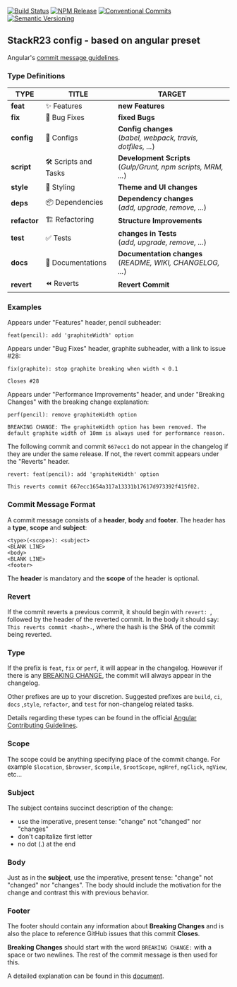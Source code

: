 [![Build Status](https://travis-ci.com/stackr23/preset-conventional-changelog.svg?token=9j4kv11sMyqyMRAPNQXm&branch=master)](https://travis-ci.com/stackr23/preset-conventional-changelog) [![NPM Release](https://img.shields.io/npm/v/@stackr23/preset-conventional-changelog.svg?style=flat)](https://www.npmjs.com/package/%40stackr23%2Fpreset-conventional-changelog)
[![Conventional Commits](https://img.shields.io/badge/✔-Conventional%20Commits-blue.svg)](https://conventionalcommits.org)
[![Semantic Versioning][semantic-img]][semantic-url]

[semantic-img]: https://img.shields.io/badge/%20%20%F0%9F%93%A6%F0%9F%9A%80-semantic--release-blue.svg
[semantic-url]: https://semver.org/

## StackR23 config - based on angular preset

Angular's [commit message guidelines](https://github.com/angular/angular/blob/master/CONTRIBUTING.md#commit).

### Type Definitions

| **TYPE**     | **TITLE**                             | **TARGET**                                                        |
| ------------ | ------------------------------------- | ----------------------------------------------------------------- |
| **feat**     | :sparkles: Features                   | **new Features**                                                  |
| **fix**      | :bug: Bug Fixes                       | **fixed Bugs**                                                    |
| **config**   | :wrench: Configs                      | **Config changes**<br />(_babel, webpack, travis, dotfiles, ..._) |
| **script**   | :hammer_and_wrench: Scripts and Tasks | **Development Scripts**<br/>(_Gulp/Grunt, npm scripts, MRM, ..._) |
| **style**    | :art: Styling                         | **Theme and UI changes**                                          |
| **deps**     | :package: Dependencies                | **Dependency changes**<br/>(_add, upgrade, remove, ..._)          |
| **refactor** | :building_construction: Refactoring   | **Structure Improvements**                                        |
| **test**     | :white_check_mark: Tests              | **changes in Tests**<br/>(_add, upgrade, remove, ..._)            |
| **docs**     | :memo: Documentations                 | **Documentation changes**<br/>(_README, WIKI, CHANGELOG, ..._)    |
| **revert**   | :rewind: Reverts                      | **Revert Commit**                                                 |

### Examples

Appears under "Features" header, pencil subheader:

```
feat(pencil): add 'graphiteWidth' option
```

Appears under "Bug Fixes" header, graphite subheader, with a link to issue #28:

```
fix(graphite): stop graphite breaking when width < 0.1

Closes #28
```

Appears under "Performance Improvements" header, and under "Breaking Changes" with the breaking change explanation:

```
perf(pencil): remove graphiteWidth option

BREAKING CHANGE: The graphiteWidth option has been removed. The default graphite width of 10mm is always used for performance reason.
```

The following commit and commit `667ecc1` do not appear in the changelog if they are under the same release. If not, the revert commit appears under the "Reverts" header.

```
revert: feat(pencil): add 'graphiteWidth' option

This reverts commit 667ecc1654a317a13331b17617d973392f415f02.
```

### Commit Message Format

A commit message consists of a **header**, **body** and **footer**. The header has a **type**, **scope** and **subject**:

```
<type>(<scope>): <subject>
<BLANK LINE>
<body>
<BLANK LINE>
<footer>
```

The **header** is mandatory and the **scope** of the header is optional.

### Revert

If the commit reverts a previous commit, it should begin with `revert: `, followed by the header of the reverted commit. In the body it should say: `This reverts commit <hash>.`, where the hash is the SHA of the commit being reverted.

### Type

If the prefix is `feat`, `fix` or `perf`, it will appear in the changelog. However if there is any [BREAKING CHANGE](#footer), the commit will always appear in the changelog.

Other prefixes are up to your discretion. Suggested prefixes are `build`, `ci`, `docs` ,`style`, `refactor`, and `test` for non-changelog related tasks.

Details regarding these types can be found in the official [Angular Contributing Guidelines](https://github.com/angular/angular/blob/master/CONTRIBUTING.md#type).

### Scope

The scope could be anything specifying place of the commit change. For example `$location`,
`$browser`, `$compile`, `$rootScope`, `ngHref`, `ngClick`, `ngView`, etc...

### Subject

The subject contains succinct description of the change:

- use the imperative, present tense: "change" not "changed" nor "changes"
- don't capitalize first letter
- no dot (.) at the end

### Body

Just as in the **subject**, use the imperative, present tense: "change" not "changed" nor "changes".
The body should include the motivation for the change and contrast this with previous behavior.

### Footer

The footer should contain any information about **Breaking Changes** and is also the place to
reference GitHub issues that this commit **Closes**.

**Breaking Changes** should start with the word `BREAKING CHANGE:` with a space or two newlines. The rest of the commit message is then used for this.

A detailed explanation can be found in this [document](#commit-message-format).
